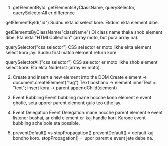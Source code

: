 1. getElementById, getElementsByClassName, querySelector, querySelectorAll er difference

getElementById("id")
Sudhu ekta id select kore.
Ekdom ekta element dibe.

getElementsByClassName("className")
Oi class name thaka shob element dibe.
Eta ekta "HTMLCollection" (array moto, but pura array na).

querySelector("css selector")
CSS selector er moto likhe ekta element select kora jay.
Sudhu first match element return kore.

querySelectorAll("css selector")
CSS selector er moto likhe shob element select kore.
Eta ekta NodeList (array er moto).

2. Create and insert a new element into the DOM
   Create element → document.createElement("tag")
   Text boshano → element.innerText = "text";
   Insert kora → parent.appendChild(element)

3. Event Bubbling
   Event bubbling mane hocche kono element e event ghotle,
   seta uporer parent element gulo teo uthe jay.

4. Event Delegation
   Event Delegation mane hocche parent element e event listener boshai, ar child element er kaj handle kori.
   Karone event bubbling ache bole eta possible.

5. preventDefault() vs stopPropagation()
   preventDefault() = default kaj bondho koro.
   stopPropagation() = upor parent e event jete debe na.
